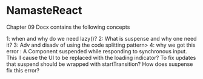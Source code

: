 # NamasteReact
Chapter 09
Docx contains the following concepts

1: when and why do we need lazy()?
2: What is suspense and why one need it?
3: Adv and disadv of using the code splitting pattern>
4: why we got this error : A Component suspended while responding to synchronous input. This ll cause the UI to be replaced with the loading indicator? To fix updates that suspend should be wrapped with startTransition? How does suspense fix this error?